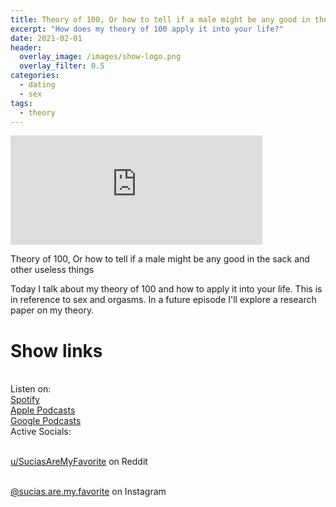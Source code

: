 ```yaml
---
title: Theory of 100, Or how to tell if a male might be any good in the sack and other useless things
excerpt: "How does my theory of 100 apply it into your life?"
date: 2021-02-01
header:
  overlay_image: /images/show-logo.png
  overlay_filter: 0.5
categories:
  - dating
  - sex
tags:
  - theory
---
```


<iframe src="https://open.spotify.com/embed-podcast/episode/2Nugq9RTZnhxOjLPPLlwoH" width="80%" height="175" frameborder="0" allowtransparency="true" allow="encrypted-media"></iframe>

Theory of 100, Or how to tell if a male might be any good in the sack and other useless things

Today I talk about my theory of 100 and how to apply it into your life. This is in reference to sex and orgasms. In a future episode I'll explore a research paper on my theory.

# Show links

<br> Listen on:
<br> [Spotify](https://open.spotify.com/show/3XjoipCU3QzeIaQAAQpBdW)  <a href='https://open.spotify.com/show/3XjoipCU3QzeIaQAAQpBdW'><i class='fab fa-spotify'></i></a>
<br> [Apple Podcasts](https://podcasts.apple.com/us/podcast/sucias-are-my-favorite/id1548173787) <a href='https://podcasts.apple.com/us/podcast/sucias-are-my-favorite/id1548173787'> <i class='fas fa-podcast'></i></a>
<br> [Google Podcasts](https://podcasts.google.com/feed/aHR0cHM6Ly9hbmNob3IuZm0vcy80MjI0YzYzYy9wb2RjYXN0L3Jzcw)  <a href='https://podcasts.google.com/feed/aHR0cHM6Ly9hbmNob3IuZm0vcy80MjI0YzYzYy9wb2RjYXN0L3Jzcw'><i class='fab fa-google-play'></i></a>
<br> Active Socials:

<br> [u/SuciasAreMyFavorite](https://reddit.com/u/suciasaremyfavorite/submitted) on Reddit <a href='https://reddit.com/u/suciasaremyfavorite/submitted'><i class='fab fa-reddit'></i></a>

<br> [@sucias.are.my.favorite](https://instagram.com/sucias.are.my.favorite) on Instagram  <a href='https://www.instagram.com/sucias.are.my.favorite'><i class='fab fa-instagram'></i></a>
